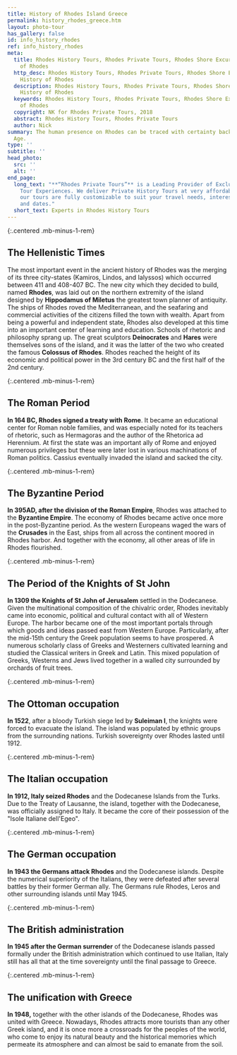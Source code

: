 ```yaml
---
title: History of Rhodes Island Greece
permalink: history_rhodes_greece.htm
layout: photo-tour
has_gallery: false
id: info_history_rhodes
ref: info_history_rhodes
meta:
  title: Rhodes History Tours, Rhodes Private Tours, Rhodes Shore Excursions, History
    of Rhodes
  http_desc: Rhodes History Tours, Rhodes Private Tours, Rhodes Shore Excursions,
    History of Rhodes
  description: Rhodes History Tours, Rhodes Private Tours, Rhodes Shore Excursions,
    History of Rhodes
  keywords: Rhodes History Tours, Rhodes Private Tours, Rhodes Shore Excursions, History
    of Rhodes
  copyright: NK for Rhodes Private Tours, 2018
  abstract: Rhodes History Tours, Rhodes Private Tours
  author: Nick
summary: The human presence on Rhodes can be traced with certainty back to the Stone
  Age.
type: ''
subtitle: ''
head_photo:
  src: ''
  alt: ''
end_page:
  long_text: "**“Rhodes Private Tours”** is a Leading Provider of Exclusive and Personalized
    Tour Experiences. We deliver Private History Tours at very affordable rates. All
    our tours are fully customizable to suit your travel needs, interests, schedules,
    and dates."
  short_text: Experts in Rhodes History Tours
---
```


{:.centered .mb-minus-1-rem}
## The Hellenistic Times

The most important event in the ancient history of Rhodes was the merging of its three city-states (Kamiros, Lindos, and Ialyssos) which occurred between 411 and 408-407 BC. The new city which they decided to build, named **Rhodes**, was laid out on the northern extremity of the island designed by **Hippodamus of Miletus** the greatest town planner of antiquity. The ships of Rhodes roved the Mediterranean, and the seafaring and commercial activities of the citizens filled the town with wealth. Apart from being a powerful and independent state, Rhodes also developed at this time into an important center of learning and education. Schools of rhetoric and philosophy sprang up. The great sculptors **Deinocrates** and **Hares** were themselves sons of the island, and it was the latter of the two who created the famous **Colossus of Rhodes**. Rhodes reached the height of its economic and political power in the 3rd century BC and the first half of the 2nd century.

{:.centered .mb-minus-1-rem}
## The Roman Period

**In 164 BC, Rhodes signed a treaty with Rome**. It became an educational center for Roman noble families, and was especially noted for its teachers of rhetoric, such as Hermagoras and the author of the Rhetorica ad Herennium. At first the state was an important ally of Rome and enjoyed numerous privileges but these were later lost in various machinations of Roman politics. Cassius eventually invaded the island and sacked the city.

{:.centered .mb-minus-1-rem}
## The Byzantine Period

**In 395AD, after the division of the Roman Empire**, Rhodes was attached to the **Byzantine Empire**. The economy of Rhodes became active once more in the post-Byzantine period. As the western Europeans waged the wars of the **Crusades** in the East, ships from all across the continent moored in Rhodes harbor. And together with the economy, all other areas of life in Rhodes flourished.

{:.centered .mb-minus-1-rem}
## The Period of the Knights of St John

**In 1309 the Knights of St John of Jerusalem** settled in the Dodecanese. Given the multinational composition of the chivalric order, Rhodes inevitably came into economic, political and cultural contact with all of Western Europe. The harbor became one of the most important portals through which goods and ideas passed east from Western Europe. Particularly, after the mid-15th century the Greek population seems to have prospered. A numerous scholarly class of Greeks and Westerners cultivated learning and studied the Classical writers in Greek and Latin. This mixed population of Greeks, Westerns and Jews lived together in a walled city surrounded by orchards of fruit trees.

{:.centered .mb-minus-1-rem}
## The Ottoman occupation

**In 1522**, after a bloody Turkish siege led by **Suleiman I**, the knights were forced to evacuate the island. The island was populated by ethnic groups from the surrounding nations. Turkish sovereignty over Rhodes lasted until 1912.

{:.centered .mb-minus-1-rem}
## The Italian occupation

**In 1912, Italy seized Rhodes** and the Dodecanese Islands from the Turks. Due to the Treaty of Lausanne, the island, together with the Dodecanese, was officially assigned to Italy. It became the core of their possession of the "Isole Italiane dell'Egeo".

{:.centered .mb-minus-1-rem}
## The German occupation

**In 1943 the Germans attack Rhodes** and the Dodecanese islands. Despite the numerical superiority of the Italians, they were defeated after several battles by their former German ally. The Germans rule Rhodes, Leros and other surrounding islands until May 1945.

{:.centered .mb-minus-1-rem}
## The British administration

**In 1945 after the German surrender** of the Dodecanese islands passed formally under the British administration which continued to use Italian, Italy still has all that at the time sovereignty until the final passage to Greece.

{:.centered .mb-minus-1-rem}
## The unification with Greece

**In 1948,** together with the other islands of the Dodecanese, Rhodes was united with Greece. Nowadays, Rhodes attracts more tourists than any other Greek island, and it is once more a crossroads for the peoples of the world, who come to enjoy its natural beauty and the historical memories which permeate its atmosphere and can almost be said to emanate from the soil.